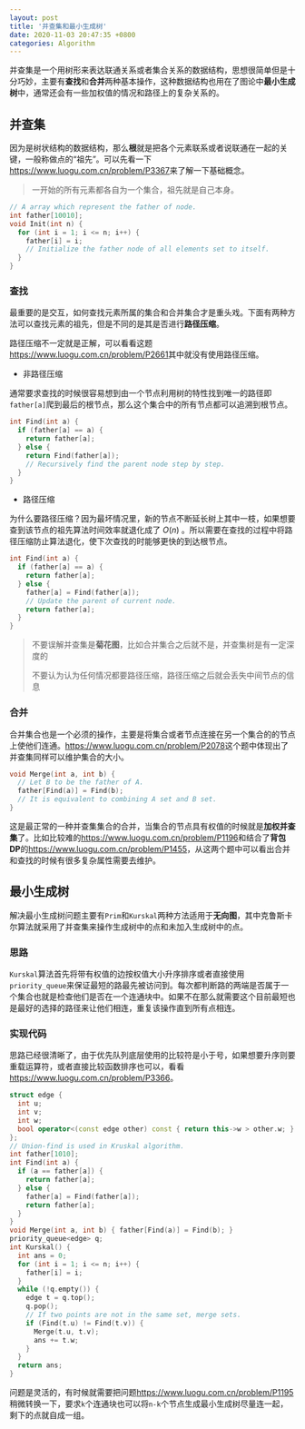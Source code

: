 ```yaml
---
layout: post
title: '并查集和最小生成树'
date: 2020-11-03 20:47:35 +0800
categories: Algorithm
---
```


并查集是一个用树形来表达联通关系或者集合关系的数据结构，思想很简单但是十分巧妙，主要有**查找**和**合并**两种基本操作，这种数据结构也用在了图论中**最小生成树**中，通常还会有一些加权值的情况和路径上的复杂关系的。

## 并查集

因为是树状结构的数据结构，那么**根**就是把各个元素联系或者说联通在一起的关键，一般称做点的“祖先”。可以先看一下<https://www.luogu.com.cn/problem/P3367>来了解一下基础概念。

> 一开始的所有元素都各自为一个集合，祖先就是自己本身。

```c++
// A array which represent the father of node.
int father[10010];
void Init(int n) {
  for (int i = 1; i <= n; i++) {
    father[i] = i;
    // Initialize the father node of all elements set to itself.
  }
}
```

### 查找

最重要的是交互，如何查找元素所属的集合和合并集合才是重头戏。下面有两种方法可以查找元素的祖先，但是不同的是其是否进行**路径压缩**。

路径压缩不一定就是正解，可以看看这题<https://www.luogu.com.cn/problem/P2661>其中就没有使用路径压缩。

- 非路径压缩

通常要求查找的时候很容易想到由一个节点利用树的特性找到唯一的路径即`father[a]`爬到最后的根节点，那么这个集合中的所有节点都可以追溯到根节点。

```c++
int Find(int a) {
  if (father[a] == a) {
    return father[a];
  } else {
    return Find(father[a]);
    // Recursively find the parent node step by step.
  }
}
```

- 路径压缩

为什么要路径压缩？因为最坏情况里，新的节点不断延长树上其中一枝，如果想要查到该节点的祖先算法时间效率就退化成了 $O(n)$ 。所以需要在查找的过程中将路径压缩防止算法退化，使下次查找的时能够更快的到达根节点。

```c++
int Find(int a) {
  if (father[a] == a) {
    return father[a];
  } else {
    father[a] = Find(father[a]);
    // Update the parent of current node.
    return father[a];
  }
}
```

> 不要误解并查集是**菊花图**，比如合并集合之后就不是，并查集树是有一定深度的
>
> 不要认为认为任何情况都要路径压缩，路径压缩之后就会丢失中间节点的信息

### 合并

合并集合也是一个必须的操作，主要是将集合或者节点连接在另一个集合的的节点上使他们连通。<https://www.luogu.com.cn/problem/P2078>这个题中体现出了并查集同样可以维护集合的大小。

```c++
void Merge(int a, int b) {
  // Let B to be the father of A.
  father[Find(a)] = Find(b);
  // It is equivalent to combining A set and B set.
}
```

这是最正常的一种并查集集合的合并，当集合的节点具有权值的时候就是**加权并查集**了。比如比较难的<https://www.luogu.com.cn/problem/P1196>和结合了**背包 DP**的<https://www.luogu.com.cn/problem/P1455>，从这两个题中可以看出合并和查找的时候有很多复杂属性需要去维护。

## 最小生成树

解决最小生成树问题主要有`Prim`和`Kurskal`两种方法适用于**无向图**，其中克鲁斯卡尔算法就采用了并查集来操作生成树中的点和未加入生成树中的点。

### 思路

`Kurskal`算法首先将带有权值的边按权值大小升序排序或者直接使用`priority_queue`来保证最短的路最先被访问到。每次都判断路的两端是否属于一个集合也就是检查他们是否在一个连通块中。如果不在那么就需要这个目前最短也是最好的选择的路径来让他们相连，重复该操作直到所有点相连。

### 实现代码

思路已经很清晰了，由于优先队列底层使用的比较符是小于号，如果想要升序则要重载运算符，或者直接比较函数排序也可以，看看<https://www.luogu.com.cn/problem/P3366>。

```c++
struct edge {
  int u;
  int v;
  int w;
  bool operator<(const edge other) const { return this->w > other.w; }
};
// Union-find is used in Kruskal algorithm.
int father[1010];
int Find(int a) {
  if (a == father[a]) {
    return father[a];
  } else {
    father[a] = Find(father[a]);
    return father[a];
  }
}
void Merge(int a, int b) { father[Find(a)] = Find(b); }
priority_queue<edge> q;
int Kurskal() {
  int ans = 0;
  for (int i = 1; i <= n; i++) {
    father[i] = i;
  }
  while (!q.empty()) {
    edge t = q.top();
    q.pop();
    // If two points are not in the same set, merge sets.
    if (Find(t.u) != Find(t.v)) {
      Merge(t.u, t.v);
      ans += t.w;
    }
  }
  return ans;
}
```

问题是灵活的，有时候就需要把问题<https://www.luogu.com.cn/problem/P1195>稍微转换一下，要求`k`个连通块也可以将`n-k`个节点生成最小生成树尽量连一起，剩下的点就自成一组。
